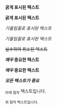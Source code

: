 **굵게 표시된 텍스트**

__굵게 표시된 텍스트__


*기울임꼴로 표시된 텍스트*

_기울임꼴로 표시된 텍스트_


~~실수하여 취소된 텍스트~~


**_매우_ 중요한 텍스트**

__*매우* 중요한 텍스트__


***모든 텍스트가 중요***


<sub>아래 첨자</sub> 텍스트입니다.


<sup>위 첨자</sub> 텍스트입니다.